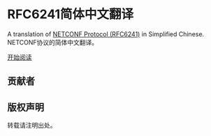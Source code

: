 # RFC6241简体中文翻译
A translation of [NETCONF Protocol (RFC6241)](https://tools.ietf.org/html/rfc6241) in Simplified Chinese.
NETCONF协议的简体中文翻译。

[开始阅读](SUMMARY.md)

## 贡献者

## 版权声明
转载请注明出处。
